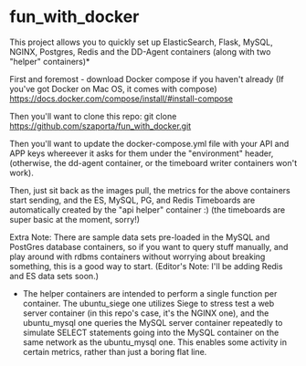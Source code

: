 # fun_with_docker
This project allows you to quickly set up ElasticSearch, Flask, MySQL, NGINX, Postgres, Redis and the DD-Agent containers (along with two "helper" containers)*

First and foremost - download Docker compose if you haven't already (If you've got Docker on Mac OS, it comes with compose)
https://docs.docker.com/compose/install/#install-compose

Then you'll want to clone this repo:
git clone https://github.com/szaporta/fun_with_docker.git

Then you'll want to update the docker-compose.yml file with your API and APP keys whereever it asks for them under the "environment" header, (otherwise, the dd-agent container, or the timeboard writer containers won't work).

Then, just sit back as the images pull, the metrics for the above containers start sending, and the ES, MySQL, PG, and Redis Timeboards are automatically created by the "api helper" container :) (the timeboards are super basic at the moment, sorry!)

Extra Note: There are sample data sets pre-loaded in the MySQL and PostGres database containers, so if you want to query stuff manually, and play around with rdbms containers without worrying about breaking something, this is a good way to start. (Editor's Note: I'll be adding Redis and ES data sets soon.)

* The helper containers are intended to perform a single function per container. The ubuntu_siege one utilizes Siege to stress test a web server container (in this repo's case, it's the NGINX one), and the ubuntu_mysql one queries the MySQL server container repeatedly to simulate SELECT statements going into the MySQL container on the same network as the ubuntu_mysql one.
This enables some activity in certain metrics, rather than just a boring flat line.

